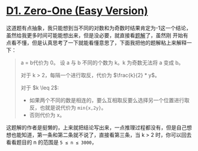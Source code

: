 # [D1. Zero-One (Easy Version)](https://codeforces.com/problemset/problem/1733/D1)

这道题有点抽象，我只能想到当不同的对数和为奇数时结果肯定为-1这一个结论，虽然给我更多时间可能能想出来，但是没必要，就直接看[题解](https://www.luogu.com.cn/article/4uxa00y6)了，虽然刚
开始有点看不懂，但是认真思考了一下就能看懂意思了，下面我把他的题解粘上来解释一下：

> a = b代价为 0。
> 设 a 与 b 不同的个数为 k。k 为奇数无法将 a 变成 b。
> 
> 对于 k > 2，每隔一个进行取反，代价为 $\frac{k}{2} * y$。
> 
> 对于 \$k \leq 2$:
> - 如果两个不同的数是相连的，要么互相取反要么选择另一个位置进行取反，也就是说代价为 `min{x,2y}`。  
> - 否则代价为 x。

这题解的作者是挺懒的，上来就把结论写出来，一点推理过程都没有，但是自己想想也能知道，第一条和第二条就不说了，直接看第三条，当 k > 2 时，你可以回去看看题目的 n 的范围是 `5 ≤ n ≤ 3000`，
